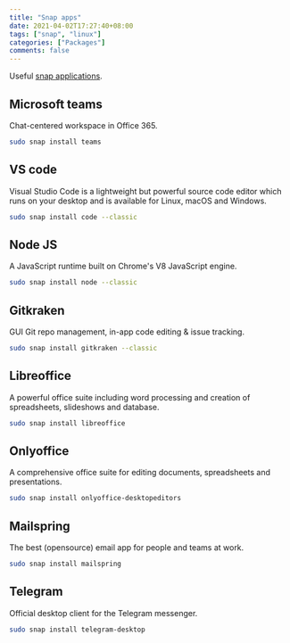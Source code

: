 ```yaml
---
title: "Snap apps"
date: 2021-04-02T17:27:40+08:00
tags: ["snap", "linux"]
categories: ["Packages"]
comments: false
---
```


Useful [snap applications](https://snapcraft.io/store).

<!--more-->

## Microsoft teams

Chat-centered workspace in Office 365.

```bash
sudo snap install teams
```

## VS code

Visual Studio Code is a lightweight but powerful source code editor which runs on your desktop and is available for Linux, macOS and Windows.

```bash
sudo snap install code --classic
```

## Node JS

A JavaScript runtime built on Chrome's V8 JavaScript engine.

```bash
sudo snap install node --classic
```

## Gitkraken

GUI Git repo management, in-app code editing & issue tracking.

```bash
sudo snap install gitkraken --classic
```

## Libreoffice

A powerful office suite including word processing and creation of spreadsheets, slideshows and database.

```bash
sudo snap install libreoffice
```

## Onlyoffice

A comprehensive office suite for editing documents, spreadsheets and presentations.

```bash
sudo snap install onlyoffice-desktopeditors
```

## Mailspring

The best (opensource) email app for people and teams at work.

```bash
sudo snap install mailspring
```

## Telegram

Official desktop client for the Telegram messenger.

```bash
sudo snap install telegram-desktop
```
